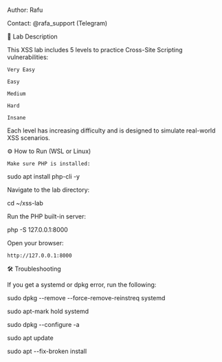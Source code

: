 
Author: Rafu


Contact: @rafa_support (Telegram)


🧪 Lab Description



This XSS lab includes 5 levels to practice Cross-Site Scripting vulnerabilities:

    Very Easy

    Easy

    Medium

    Hard

    Insane

Each level has increasing difficulty and is designed to simulate real-world XSS scenarios.


⚙️ How to Run (WSL or Linux)

    Make sure PHP is installed:

sudo apt install php-cli -y


Navigate to the lab directory:


cd ~/xss-lab


Run the PHP built-in server:


php -S 127.0.0.1:8000


Open your browser:


    http://127.0.0.1:8000


🛠️ Troubleshooting


If you get a systemd or dpkg error, run the following:



sudo dpkg --remove --force-remove-reinstreq systemd


sudo apt-mark hold systemd


sudo dpkg --configure -a


sudo apt update


sudo apt --fix-broken install
